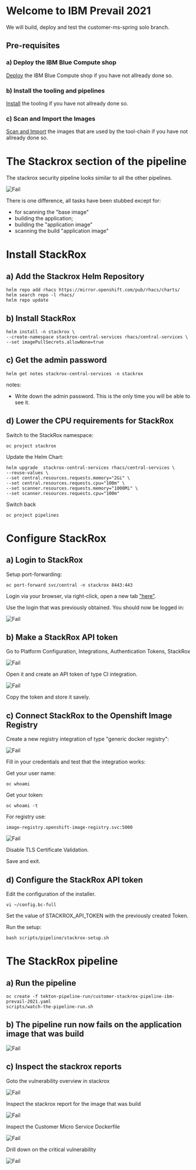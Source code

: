 # Welcome to IBM Prevail 2021

We will build, deploy and test the customer-ms-spring solo branch.


## Pre-requisites

### a) Deploy the IBM Blue Compute shop

[Deploy](../functionality/DEPLOY-FULL-BC.MD) the IBM Blue Compute shop if you have not allready done so.

### b) Install the tooling and pipelines

[Install](../nuts-and-bolts/MINI-SETUP.MD) the tooling if you have not allready done so.

### c) Scan and Import the Images

[Scan and Import](../nuts-and-bolts/SCAN.MD) the images that are used by the tool-chain if you have not allready done so.


# The Stackrox section of the pipeline

The stackrox security pipeline looks similar to all the other pipelines. 

![Fail](../../images/stackrox-pipeline-prevail-2021.png?raw=true "Title")

There is one difference, all tasks have been stubbed except for:
- for scanning the "base image"
- building the application;
- building the "application image" 
- scanning the build "application image"

# Install StackRox

## a) Add the Stackrox Helm Repository

    helm repo add rhacs https://mirror.openshift.com/pub/rhacs/charts/
    helm search repo -l rhacs/
    helm repo update

## b) Install StackRox

    helm install -n stackrox \
    --create-namespace stackrox-central-services rhacs/central-services \
    --set imagePullSecrets.allowNone=true

## c) Get the admin password

    helm get notes stackrox-central-services -n stackrox

notes:
- Write down the admin password. This is the only time you will be able to see it.

## d) Lower the CPU requirements for StackRox

Switch to the StackRox namespace:

    oc project stackrox

Update the Helm Chart:

    helm upgrade  stackrox-central-services rhacs/central-services \
    --reuse-values \
    --set central.resources.requests.memory="2Gi" \
    --set central.resources.requests.cpu="100m" \
    --set scanner.resources.requests.memory="1000Mi" \
    --set scanner.resources.requests.cpu="100m"

Switch back

    oc project pipelines

# Configure StackRox

## a) Login to StackRox

Setup port-forwarding:

    oc port-forward svc/central -n stackrox 8443:443

Login via your browser, via right-click, open a new tab ["here"](https://localhost:8443). 

Use the login that was previously obtained. You should now be logged in:

![Fail](../../images/stackrox-login.png?raw=true "Title")


## b) Make a StackRox API token

Go to Platform Configuration, Integrations, Authentication Tokens, StackRox

![Fail](../../images/stack-rox-api-token.png?raw=true "Title")

Open it and create an API token of type CI integration.

![Fail](../../images/stackrox-api-token-type-ci.png?raw=true "Title")

Copy the token and store it savely.

## c) Connect StackRox to the Openshift Image Registry

Create a new registry integration of type "generic docker registry":

![Fail](../../images/generic-docker-registry.png?raw=true "Title")

Fill in your credentials and test that the integration works:

Get your user name:

    oc whoami

Get your token:

    oc whoami -t

For registry use:

    image-registry.openshift-image-registry.svc:5000

![Fail](../../images/test-integration.png?raw=true "Title")

Disable TLS Certificate Validation.

Save and exit.


## d) Configure the StackRox API token

Edit the configuration of the installer.

    vi ~/config.bc-full

Set the value of STACKROX_API_TOKEN with the previously created Token.

Run the setup:

    bash scripts/pipeline/stackrox-setup.sh  


# The StackRox pipeline

## a) Run the pipeline

    oc create -f tekton-pipeline-run/customer-stackrox-pipeline-ibm-prevail-2021.yaml
    scripts/watch-the-pipeline-run.sh

## b) The pipeline run now fails on the application image that was build 

![Fail](../../images/stackrox-plr.png?raw=true "Title")

## c) Inspect the stackrox reports

Goto the vulnerability overview in stackrox

![Fail](../../images/risky-images.png?raw=true "Title")

Inspect the stackrox report for the image that was build

![Fail](../../images/customer-report.png?raw=true "Title")

Inspect the Customer Micro Service Dockerfile

![Fail](../../images/customer-docker-file.png?raw=true "Title")

Drill down on the critical vulnerability

![Fail](../../images/drill-down.png?raw=true "Title")
